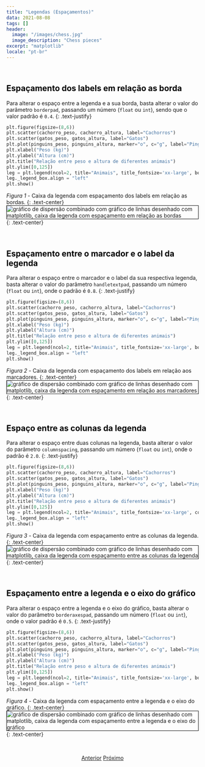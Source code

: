 ```yaml
---
title: "Legendas (Espaçamentos)"
data: 2021-08-08
tags: []
header:
  image: "/images/chess.jpg"
  image_description: "Chess pieces"
excerpt: "matplotlib"
locale: "pt-br"
---
```


<br>

<h2><a style="color:black" id="espacamento-label-borda">Espaçamento dos labels em relação as borda</a></h2>

Para alterar o espaço entre a legenda e a sua borda, basta alterar o valor do parâmetro `borderpad`, passando um número (`float` ou `int`), sendo que o valor padrão é `0.4`.
{: .text-justify}

```python
plt.figure(figsize=(8,6))
plt.scatter(cachorro_peso, cachorro_altura, label="Cachorros")
plt.scatter(gatos_peso, gatos_altura, label="Gatos")
plt.plot(pinguins_peso, pinguins_altura, marker="o", c="g", label="Pinguins")
plt.xlabel("Peso (kg)")
plt.ylabel("Altura (cm)")
plt.title("Relação entre peso e altura de diferentes animais")
plt.ylim([0,125])
leg = plt.legend(ncol=2, title="Animais", title_fontsize='xx-large', borderpad=2)
leg._legend_box.align = "left"
plt.show()
```

*Figura 1* - Caixa da legenda com espaçamento dos labels em relação as bordas.
{: .text-center}
<img style="border: solid 1px black" src="{{ site.url }}{{ site.baseurl }}/images/curso-matplotlib/legendas/66/legendas-01.png" alt="gráfico de dispersão combinado com gráfico de linhas desenhado com matplotlib, caixa da legenda com espaçamento em relação as bordas" >
{: .text-center}

<br>

<h2><a style="color:black" id="espacamento-marcador-label">Espaçamento entre o marcador e o label da legenda</a></h2>

Para alterar o espaço entre o marcador e o label da sua respectiva legenda, basta alterar o valor do parâmetro `handletextpad`, passando um número (`float` ou `int`), onde o padrão é `0.8`.
{: .text-justify}

```python
plt.figure(figsize=(8,6))
plt.scatter(cachorro_peso, cachorro_altura, label="Cachorros")
plt.scatter(gatos_peso, gatos_altura, label="Gatos")
plt.plot(pinguins_peso, pinguins_altura, marker="o", c="g", label="Pinguins")
plt.xlabel("Peso (kg)")
plt.ylabel("Altura (cm)")
plt.title("Relação entre peso e altura de diferentes animais")
plt.ylim([0,125])
leg = plt.legend(ncol=2, title="Animais", title_fontsize='xx-large', borderpad=2, labelspacing=2, handletextpad=5)
leg._legend_box.align = "left"
plt.show()
```

*Figura 2* - Caixa da legenda com espaçamento dos labels em relação aos marcadores.
{: .text-center}
<img style="border: solid 1px black" src="{{ site.url }}{{ site.baseurl }}/images/curso-matplotlib/legendas/66/legendas-02.png" alt="gráfico de dispersão combinado com gráfico de linhas desenhado com matplotlib, caixa da legenda com espaçamento em relação aos marcadores" >
{: .text-center}

<br>

<h2><a style="color:black" id="espamento-entre-colunas">Espaço entre as colunas da legenda</a></h2>

Para alterar o espaço entre duas colunas na legenda, basta alterar o valor do parâmetro `columnspacing`, passando um número (`float` ou `int`), onde o padrão é `2.0`.
{: .text-justify}

```python
plt.figure(figsize=(8,6))
plt.scatter(cachorro_peso, cachorro_altura, label="Cachorros")
plt.scatter(gatos_peso, gatos_altura, label="Gatos")
plt.plot(pinguins_peso, pinguins_altura, marker="o", c="g", label="Pinguins")
plt.xlabel("Peso (kg)")
plt.ylabel("Altura (cm)")
plt.title("Relação entre peso e altura de diferentes animais")
plt.ylim([0,125])
leg = plt.legend(ncol=2, title="Animais", title_fontsize='xx-large', columnspacing=5)
leg._legend_box.align = "left"
plt.show()
```

*Figura 3* - Caixa da legenda com espaçamento entre as colunas da legenda.
{: .text-center}
<img style="border: solid 1px black" src="{{ site.url }}{{ site.baseurl }}/images/curso-matplotlib/legendas/66/legendas-03.png" alt="gráfico de dispersão combinado com gráfico de linhas desenhado com matplotlib, caixa da legenda com espaçamento entre as colunas da legenda" >
{: .text-center}

<br>


<h2><a style="color:black" id="espacamento-legenda-eixo">Espaçamento entre a legenda e o eixo do gráfico</a></h2>

Para alterar o espaço entre a legenda e o eixo do gráfico, basta alterar o valor do parâmetro `borderaxespad`, passando um número (`float` ou `int`), onde o valor padrão é `0.5`.
{: .text-justify}

```python
plt.figure(figsize=(8,6))
plt.scatter(cachorro_peso, cachorro_altura, label="Cachorros")
plt.scatter(gatos_peso, gatos_altura, label="Gatos")
plt.plot(pinguins_peso, pinguins_altura, marker="o", c="g", label="Pinguins")
plt.xlabel("Peso (kg)")
plt.ylabel("Altura (cm)")
plt.title("Relação entre peso e altura de diferentes animais")
plt.ylim([0,125])
leg = plt.legend(ncol=2, title="Animais", title_fontsize='xx-large', borderaxespad=2)
leg._legend_box.align = "left"
plt.show()
```


*Figura 4* - Caixa da legenda com espaçamento entre a legenda e o eixo do gráfico.
{: .text-center}
<img style="border: solid 1px black" src="{{ site.url }}{{ site.baseurl }}/images/curso-matplotlib/legendas/66/legendas-04.png" alt="gráfico de dispersão combinado com gráfico de linhas desenhado com matplotlib, caixa da legenda com espaçamento entre a legenda e o eixo do gráfico" >
{: .text-center}

<br>



<p style="text-align: center">
  <a href="/Curso-matplotlib-65" class="btn btn--success">Anterior</a>
  <a href="/Curso-matplotlib-67" class="btn btn--success">Próximo</a>
</p>
